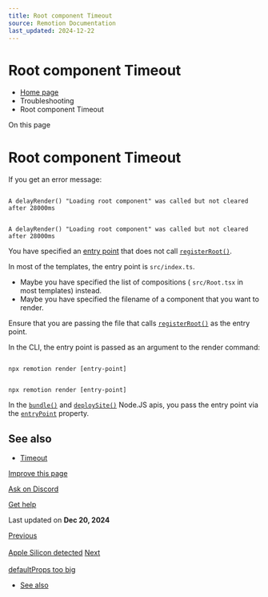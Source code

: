 ```yaml
---
title: Root component Timeout
source: Remotion Documentation
last_updated: 2024-12-22
---
```


# Root component Timeout

- [Home page](/)
- Troubleshooting
- Root component Timeout

On this page

# Root component Timeout

If you get an error message:

```

A delayRender() "Loading root component" was called but not cleared after 28000ms
```

```

A delayRender() "Loading root component" was called but not cleared after 28000ms
```

You have specified an [entry point](/docs/terminology/entry-point) that does not call [`registerRoot()`](/docs/register-root).

In most of the templates, the entry point is `src/index.ts`.

- Maybe you have specified the list of compositions ( `src/Root.tsx` in most templates) instead.
- Maybe you have specified the filename of a component that you want to render.

Ensure that you are passing the file that calls [`registerRoot()`](/docs/register-root) as the entry point.

In the CLI, the entry point is passed as an argument to the render command:

```

npx remotion render [entry-point]
```

```

npx remotion render [entry-point]
```

In the [`bundle()`](/docs/bundle) and [`deploySite()`](/docs/lambda/deploysite) Node.JS apis, you pass the entry point via the [`entryPoint`](/docs/terminology/entry-point) property.

## See also [​](\#see-also "Direct link to See also")

- [Timeout](/docs/timeout)

[Improve this page](https://github.com/remotion-dev/remotion/edit/main/packages/docs/docs/troubleshooting/loading-root-component.mdx)

[Ask on Discord](https://remotion.dev/discord)

[Get help](/docs/get-help)

Last updated on **Dec 20, 2024**

[Previous\
\
Apple Silicon detected](/docs/troubleshooting/rosetta) [Next\
\
defaultProps too big](/docs/troubleshooting/defaultprops-too-big)

- [See also](#see-also)
